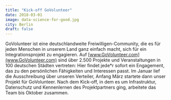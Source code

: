 ```yaml
---
title: "Kick-off GoVolunteer"
date: 2018-03-01
image: data-science-for-good.jpg
city: Berlin
draft: false
---
```


GoVolunteer ist eine deutschlandweite Freiwilligen-Community, die es für jeden Menschen in unserem Land ganz einfach macht, sich für ein Integrationsprojekt zu engagieren. Auf [www.GoVolunteer.com](www.GoVolunteer.com) sind über 2.500 Projekte und Veranstaltungen in 100 deutschen Städten vertreten: Hier findet jede*r sofort ein Engagement, das zu den persönlichen Fähigkeiten und Interessen passt.
Im Januar lief die Ausschreibung über unseren Verteiler, Anfang März startete dann unser Projekt für GoVolunteer. Nach dem Kick-off, in dem es um Infrastruktur, Datenschutz und Kennenlernen des Projektpartners ging, arbeitete das Team bis Oktober zusammen.
